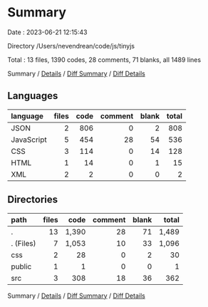 # Summary

Date : 2023-06-21 12:15:43

Directory /Users/nevendrean/code/js/tinyjs

Total : 13 files,  1390 codes, 28 comments, 71 blanks, all 1489 lines

Summary / [Details](details.md) / [Diff Summary](diff.md) / [Diff Details](diff-details.md)

## Languages
| language | files | code | comment | blank | total |
| :--- | ---: | ---: | ---: | ---: | ---: |
| JSON | 2 | 806 | 0 | 2 | 808 |
| JavaScript | 5 | 454 | 28 | 54 | 536 |
| CSS | 3 | 114 | 0 | 14 | 128 |
| HTML | 1 | 14 | 0 | 1 | 15 |
| XML | 2 | 2 | 0 | 0 | 2 |

## Directories
| path | files | code | comment | blank | total |
| :--- | ---: | ---: | ---: | ---: | ---: |
| . | 13 | 1,390 | 28 | 71 | 1,489 |
| . (Files) | 7 | 1,053 | 10 | 33 | 1,096 |
| css | 2 | 28 | 0 | 2 | 30 |
| public | 1 | 1 | 0 | 0 | 1 |
| src | 3 | 308 | 18 | 36 | 362 |

Summary / [Details](details.md) / [Diff Summary](diff.md) / [Diff Details](diff-details.md)
